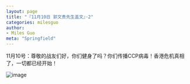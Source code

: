 ```yaml
---
layout: page
title: "『11月10日 郭文贵先生盖文』·2"
categories: milesguo
author:
- Miles Guo
meta: "Springfield"
---
```


11月10号：尊敬的战友们好，你们健身了吗？你们传播CCP病毒！香港危机真相了，一切都已经开始！

![image](../../../../image/milesguo/2020_11_10_Miles_Guo_Getter_2_1.png)

